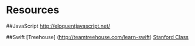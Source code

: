 # Resources

##JavaScript
http://eloquentjavascript.net/

##Swift
[Treehouse] (http://teamtreehouse.com/learn-swift)
[Stanford Class](https://itunes.apple.com/us/course/developing-ios-8-apps-swift/id961180099)
